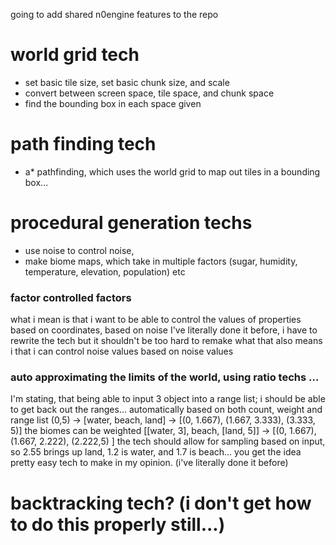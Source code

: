 going to add shared n0engine features to the repo

# world grid tech
   - set basic tile size, set basic chunk size, and scale
   - convert between screen space, tile space, and chunk space
   - find the bounding box in each space given

# path finding tech
   - a* pathfinding, which uses the world grid to map out tiles in a bounding box... 

# procedural generation techs
   - use noise to control noise, 
   - make biome maps, which take in multiple factors (sugar, humidity, temperature, elevation, population) etc   

### factor controlled factors
   what i mean is that i want to be able to control the values of properties based on coordinates, based on noise
   I've literally done it before, i have to rewrite the tech but it shouldn't be too hard to remake
   what that also means i that i can control noise values based on noise values

### auto approximating the limits of the world, using ratio techs ...
   I'm stating, that being able to input 3 object into a range list; 
   i should be able to get back out the ranges... automatically based on both count, weight and range
   list (0,5) -> [water, beach, land] -> [(0, 1.667), (1.667, 3.333), (3.333, 5)] 
   the biomes can be weighted [[water, 3], beach, [land, 5]] -> [(0, 1.667), (1.667, 2.222), (2.222,5) ]
   the tech should allow for sampling based on input, so 2.55 brings up land, 1.2 is water, and 1.7 is beach... you get the idea
   pretty easy tech to make in my opinion. (i've literally done it before)

# backtracking tech? (i don't get how to do this properly still...)